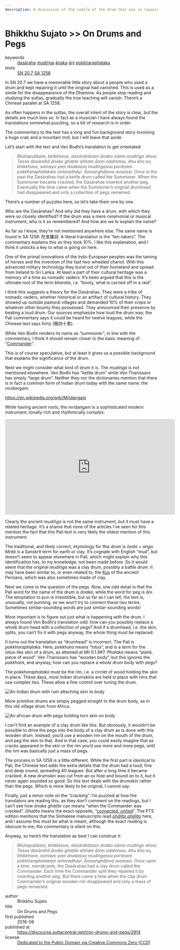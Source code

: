 ```yaml
---
description: A discussion of the simile of the drum that was so repaired it fell apart.
---
```


# Bhikkhu Sujato >> On Drums and Pegs

<dl class='metadata'>
<dt id='keywords'>keywords</dt>
	<dd property='dc:subject'>
		<a  target='_blank' rel='noopener' href='https://suttacentral.net/define/dasāraha'>dasāraha</a>
		<a  target='_blank' rel='noopener' href='https://suttacentral.net/define/mudiṅga'>mudiṅga</a>
		<a  target='_blank' rel='noopener' href='https://suttacentral.net/define/ānaka'>ānaka</a>
		<a  target='_blank' rel='noopener' href='https://suttacentral.net/define/āṇi'>āṇi</a>
		<a  target='_blank' rel='noopener' href='https://suttacentral.net/define/pokkharaphalaka'>pokkharaphalaka</a>
	</dd>
<dt id='uid_sutta'>texts</dt>
	<dd property='dc:identifier'>
		<a  target='_blank' rel='noopener' href='https:suttacentral.net/sn20.7'>SN 20.7</a>
		<a  target='_blank' rel='noopener' href='https:suttacentral.net/sa1258'>SA 1258</a>
	</dd>
</dl>
 
In SN 20.7 we have a memorable little story about a people who used a drum and kept repairing it until the original had vanished. This is used as a simile for the disappearance of the Dhamma. As people stop reading and studying the suttas, gradually the true teaching will vanish. There’s a Chinese parallel at SA 1258.

As often happens in the suttas, the overall intent of the story is clear, but the details are much less so. In fact as a musician I have always found the translations somewhat puzzling, so a bit of research is in order.

The commentary to the text has a long and fun background story involving a huge crab and a mountain troll, but I will leave that aside. 

Let’s start with the text and Ven Bodhi’s translation to get orientated:

>*Bhūtapubbaṃ, bhikkhave, dasārahānaṃ ānako nāma mudiṅgo ahosi. Tassa dasārahā ānake ghaṭite aññaṃ āṇiṃ odahiṃsu. Ahu kho so, bhikkhave, samayo yaṃ ānakassa mudiṅgassa porāṇaṃ pokkharaphalakaṃ antaradhāyi. Āṇisaṅghāṭova avasissi.*
>Once in the past the Dasārahas had a kettle drum called the Summoner. When the Summoner became cracked, the Dasārahas inserted another peg. Eventually the time came when the Summoner’s original drumhead had disappeared and only a collection of pegs remained.

There’s a number of puzzles here, so let’s take them one by one.

Who are the Dasārahas? And why did they have a drum, with which they were so closely identified? If the drum was a mere ceremonial or musical instrument, why is it so remembered? And how are we to explain the name?

As far as I know, they’re not mentioned anywhere else. The same name is found in SA 1258: 陀舍羅訶. A literal translation is the “ten-takers”. The commentary explains this as they took 10%. I like this explanation, and I think it unlocks a key to what is going on here.

One of the primal innovations of the Indo-European peoples was the taming of horses and the invention of the fast two-wheeled chariot. With this advanced military technology they burst out of their homeland and spread from Ireland to Sri Lanka. At least a part of their cultural heritage was a memory of a time as nomadic raiders. It’s been argued that this is the ultimate root of the term *bharata*, i.e. “booty, what is carried off in a raid”. 

I think this suggests a theory for the Dasārahas. They were a tribe of nomadic raiders, whether historical or an artifact of cultural history. They showed up outside pastoral villages and demanded 10% of their crops or whatever other bounty they possessed. They announced their presence by beating a loud drum. Our sources emphasize how loud the drum was; the Pali commentary says it could be heard for twelve leagues, while the Chinese text says forty (徹四十里).

While Ven Bodhi renders its name as “summoner”, in line with the commentary, I think it should remain closer to the basic meaning of “[Commander](https://suttacentral.net/define/%C4%81%E1%B9%87%C4%81)”. 

This is of course speculative, but at least it gives us a possible background that explains the significance of the drum.

Next we might consider what kind of drum it is. The *mudiṅga* is not mentioned elsewhere. Ven Bodhi has “kettle drum” while Ven Thanissaro has simply “large drum”. Neither they nor the dictionaries mention that there is in fact a common form of Indian drum today with the same name: the *mridangam*.

https://en.wikipedia.org/wiki/Mridangam

While having ancient roots, the mridangam is a sophisticated modern instrument, tonally rich and rhythmically complex:

<iframe width="560" height="315" src="https://www.youtube.com/embed/AI9RJbljBLw" title="YouTube video player" frameborder="0" allow="accelerometer; autoplay; clipboard-write; encrypted-media; gyroscope; picture-in-picture" allowfullscreen></iframe>

Clearly the ancient *mudiṅga* is not the same instrument, but it must have a related heritage. It’s a shame that none of the articles I’ve seen for this mention the fact that this Pali text is very likely the oldest mention of this instrument.

The traditional, and likely correct, etymology for this drum is *mṛda* + *aṅga*. *Mṛda* is a Sanskrit term for earth or clay. It’s cognate with English “mud”, but doesn’t seem to appear elsewhere in Pali, which might explain why this identification has, to my knowledge, not been made before. So it would seem that the original *mudiṅga* was a clay drum, possibly a battle drum. It may have been similar to, or even related to, the [Kus](https://www.wikiwand.com/en/Kus) of the ancient Persians, which was also sometimes made of clay.

Next we come to the question of the pegs. Now, one odd detail is that the Pali word for the name of the drum is *ānaka*, while the word for peg is *āṇi*. The temptation to pun is irresistible, but so far as I can tell, the text is, unusually, not punning, so we won’t try to connect these two terms. Sometimes similar-sounding words are just similar-sounding words!

More important is to figure out just what is happening with the drum. I always found Ven Bodhi’s translation odd: how can you possibly replace a whole drum head with a collection of pegs? And if a drumhead, i.e. the skin, splits, you can’t fix it with pegs anyway, the whole thing must be replaced. 

It turns out the translation as “drumhead” is incorrect. The Pali is *pokkharaphalaka*. Here, *pokkhara* means “lotus”, and is a term for the lotus-like skin of a drum, as attested at Mil 6.1.9#7. *Phalaka* means “plank, piece of wood”. Ven Thanissaro has “wooden body”, but this ignores the *pokkhara*, and anyway, how can you replace a whole drum body with pegs?

The *pokkharaphalaka* must be the rim, i.e. a circlet of wood holding the skin in place. These days, most Indian drumskins are held in place with rims that use complex ties. These allow a fine control over tuning the drum.

<img class='full-width-image' src='/_merged_assets/img/indian_drum_rim.jpg' alt='An Indian drum with rum attaching skin to body'>

More primitive drums are simply pegged straight to the drum body, as in this old village drum from Africa.

<img class='full-width-image' src='/_merged_assets/img/african_drum_peg.jpg' alt='An african drum with pegs holding torn skin on body'>

I can’t find an example of a clay drum like this. But obviously, it wouldn’t be possible to drive the pegs into the body of a clay drum as is done with this wooden drum. Instead, you’d use a wooden rim on the mouth of the drum, and peg the skin to that. And in that case, you could easily imagine that as cracks appeared in the skin or the rim you’d use more and more pegs, until the rim was basically just a mass of pegs.

The process in SA 1258 is a little different. While the first part is identical to Pali, the Chinese text adds the extra details that the drum had a loud, fine and deep sound, spreading 40 leagues. But after a long time it became cracked. A new drumskin was cut from an ox hide and bound on to it, but it never again sounded so good. So this text deals with the drumskin rather than the pegs. Which is more likely to be original, I cannot say.

Finally, just a minor note on the “cracking”. I’m puzzled at how the translators are reading this, as they don’t comment on the readings, but I can’t see how *ānake ghaṭite* can means “when the Commander was cracked”. *Ghaṭita* means the exact opposite, “[connected, united](https://suttacentral.net/define/gha%E1%B9%ADita)”. The PTS edition mentions that the Sinhalese manuscripts read [*phāḷito phāḷito*](https://suttacentral.net/define/ph%C4%81lita) here, and I assume this must be what is meant, although the exact reading is obscure to me; the commentary is silent on this.

Anyway, so here’s the translation as best I can construe it:

>*Bhūtapubbaṃ, bhikkhave, dasārahānaṃ ānako nāma mudiṅgo ahosi. Tassa dasārahā ānake ghaṭite aññaṃ āṇiṃ odahiṃsu. Ahu kho so, bhikkhave, samayo yaṃ ānakassa mudiṅgassa porāṇaṃ pokkharaphalakaṃ antaradhāyi. Āṇisaṅghāṭova avasissi.*
>Once upon a time, mendicants, the Dasārahas had a clay drum called the Commander. Each time the Commander split they repaired it by inserting another peg. But there came a time when the clay drum Commander’s original wooden rim disappeared and only a mass of pegs remained.

<footer>
<dl class='metadata'>
<dt id='author'>author</dt>
	<dd property='dc:creator'>Bhikkhu Sujato</dd>
<dt id='title'>title</dt>
	<dd property='dc:title'>On Drums and Pegs</dd>
<dt id='first_published_date'>first published</dt>
	<dd property='dc:date'>2016-06</dd>
<dt id='first_published_url'>published at</dt>
<dd property='dc:source'>
		<a  target='_blank' rel='noopener' href='https://discourse.suttacentral.net/t/on-drums-and-pegs/2914'>https://discourse.suttacentral.net/t/on-drums-and-pegs/2914</a>
</dd>
	<dt id='license'>license</dt>
	<dd property='dc:rights'>
		<a  target='_blank' rel='noopener' href='https://creativecommons.org/publicdomain/zero/1.0/legalcode'>Dedicated to the Public Domain via Creative Commons Zero (CC0)</a>
	</dd>
</dl>
</footer>